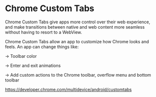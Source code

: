 # Chrome Custom Tabs

Chrome Custom Tabs give apps more control over their web experience, and make transitions between native and web content more seamless without having to resort to a WebView.

Chrome Custom Tabs allow an app to customize how Chrome looks and feels. An app can change things like:



  -> Toolbar color

  -> Enter and exit animations

  -> Add custom actions to the Chrome toolbar, overflow menu and bottom toolbar
  
  

  https://developer.chrome.com/multidevice/android/customtabs

